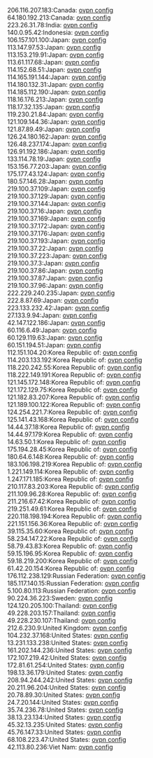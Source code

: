 206.116.207.183:Canada: [ovpn config](vpn/206_116_207_183.ovpn)  
64.180.192.213:Canada: [ovpn config](vpn/64_180_192_213.ovpn)  
223.26.31.78:India: [ovpn config](vpn/223_26_31_78.ovpn)  
140.0.95.42:Indonesia: [ovpn config](vpn/140_0_95_42.ovpn)  
106.157.101.100:Japan: [ovpn config](vpn/106_157_101_100.ovpn)  
113.147.97.53:Japan: [ovpn config](vpn/113_147_97_53.ovpn)  
113.153.219.91:Japan: [ovpn config](vpn/113_153_219_91.ovpn)  
113.61.117.68:Japan: [ovpn config](vpn/113_61_117_68.ovpn)  
114.152.68.51:Japan: [ovpn config](vpn/114_152_68_51.ovpn)  
114.165.191.144:Japan: [ovpn config](vpn/114_165_191_144.ovpn)  
114.180.132.31:Japan: [ovpn config](vpn/114_180_132_31.ovpn)  
114.185.112.190:Japan: [ovpn config](vpn/114_185_112_190.ovpn)  
118.16.176.213:Japan: [ovpn config](vpn/118_16_176_213.ovpn)  
118.17.32.135:Japan: [ovpn config](vpn/118_17_32_135.ovpn)  
119.230.21.84:Japan: [ovpn config](vpn/119_230_21_84.ovpn)  
121.109.144.36:Japan: [ovpn config](vpn/121_109_144_36.ovpn)  
121.87.89.49:Japan: [ovpn config](vpn/121_87_89_49.ovpn)  
126.24.180.162:Japan: [ovpn config](vpn/126_24_180_162.ovpn)  
126.48.237.174:Japan: [ovpn config](vpn/126_48_237_174.ovpn)  
126.91.192.186:Japan: [ovpn config](vpn/126_91_192_186.ovpn)  
133.114.78.19:Japan: [ovpn config](vpn/133_114_78_19.ovpn)  
153.156.77.203:Japan: [ovpn config](vpn/153_156_77_203.ovpn)  
175.177.43.124:Japan: [ovpn config](vpn/175_177_43_124.ovpn)  
180.57.146.28:Japan: [ovpn config](vpn/180_57_146_28.ovpn)  
219.100.37.109:Japan: [ovpn config](vpn/219_100_37_109.ovpn)  
219.100.37.129:Japan: [ovpn config](vpn/219_100_37_129.ovpn)  
219.100.37.144:Japan: [ovpn config](vpn/219_100_37_144.ovpn)  
219.100.37.16:Japan: [ovpn config](vpn/219_100_37_16.ovpn)  
219.100.37.169:Japan: [ovpn config](vpn/219_100_37_169.ovpn)  
219.100.37.172:Japan: [ovpn config](vpn/219_100_37_172.ovpn)  
219.100.37.176:Japan: [ovpn config](vpn/219_100_37_176.ovpn)  
219.100.37.193:Japan: [ovpn config](vpn/219_100_37_193.ovpn)  
219.100.37.22:Japan: [ovpn config](vpn/219_100_37_22.ovpn)  
219.100.37.223:Japan: [ovpn config](vpn/219_100_37_223.ovpn)  
219.100.37.3:Japan: [ovpn config](vpn/219_100_37_3.ovpn)  
219.100.37.86:Japan: [ovpn config](vpn/219_100_37_86.ovpn)  
219.100.37.87:Japan: [ovpn config](vpn/219_100_37_87.ovpn)  
219.100.37.96:Japan: [ovpn config](vpn/219_100_37_96.ovpn)  
222.229.240.235:Japan: [ovpn config](vpn/222_229_240_235.ovpn)  
222.8.87.69:Japan: [ovpn config](vpn/222_8_87_69.ovpn)  
223.133.232.42:Japan: [ovpn config](vpn/223_133_232_42.ovpn)  
27.133.9.94:Japan: [ovpn config](vpn/27_133_9_94.ovpn)  
42.147.122.186:Japan: [ovpn config](vpn/42_147_122_186.ovpn)  
60.116.6.49:Japan: [ovpn config](vpn/60_116_6_49.ovpn)  
60.129.119.63:Japan: [ovpn config](vpn/60_129_119_63.ovpn)  
60.151.194.51:Japan: [ovpn config](vpn/60_151_194_51.ovpn)  
112.151.104.20:Korea Republic of: [ovpn config](vpn/112_151_104_20.ovpn)  
114.203.133.192:Korea Republic of: [ovpn config](vpn/114_203_133_192.ovpn)  
118.220.242.55:Korea Republic of: [ovpn config](vpn/118_220_242_55.ovpn)  
118.222.149.191:Korea Republic of: [ovpn config](vpn/118_222_149_191.ovpn)  
121.145.172.148:Korea Republic of: [ovpn config](vpn/121_145_172_148.ovpn)  
121.172.129.75:Korea Republic of: [ovpn config](vpn/121_172_129_75.ovpn)  
121.182.83.207:Korea Republic of: [ovpn config](vpn/121_182_83_207.ovpn)  
121.189.100.122:Korea Republic of: [ovpn config](vpn/121_189_100_122.ovpn)  
124.254.221.7:Korea Republic of: [ovpn config](vpn/124_254_221_7.ovpn)  
125.141.43.168:Korea Republic of: [ovpn config](vpn/125_141_43_168.ovpn)  
14.44.37.18:Korea Republic of: [ovpn config](vpn/14_44_37_18.ovpn)  
14.44.97.179:Korea Republic of: [ovpn config](vpn/14_44_97_179.ovpn)  
14.63.50.1:Korea Republic of: [ovpn config](vpn/14_63_50_1.ovpn)  
175.194.28.45:Korea Republic of: [ovpn config](vpn/175_194_28_45.ovpn)  
180.64.6.148:Korea Republic of: [ovpn config](vpn/180_64_6_148.ovpn)  
183.106.198.219:Korea Republic of: [ovpn config](vpn/183_106_198_219.ovpn)  
1.221.149.114:Korea Republic of: [ovpn config](vpn/1_221_149_114.ovpn)  
1.247.171.185:Korea Republic of: [ovpn config](vpn/1_247_171_185.ovpn)  
210.117.83.203:Korea Republic of: [ovpn config](vpn/210_117_83_203.ovpn)  
211.109.96.28:Korea Republic of: [ovpn config](vpn/211_109_96_28.ovpn)  
211.216.67.42:Korea Republic of: [ovpn config](vpn/211_216_67_42.ovpn)  
219.251.49.61:Korea Republic of: [ovpn config](vpn/219_251_49_61.ovpn)  
220.118.198.194:Korea Republic of: [ovpn config](vpn/220_118_198_194.ovpn)  
221.151.156.36:Korea Republic of: [ovpn config](vpn/221_151_156_36.ovpn)  
39.115.35.60:Korea Republic of: [ovpn config](vpn/39_115_35_60.ovpn)  
58.234.147.22:Korea Republic of: [ovpn config](vpn/58_234_147_22.ovpn)  
58.79.43.83:Korea Republic of: [ovpn config](vpn/58_79_43_83.ovpn)  
59.15.196.95:Korea Republic of: [ovpn config](vpn/59_15_196_95.ovpn)  
59.18.219.200:Korea Republic of: [ovpn config](vpn/59_18_219_200.ovpn)  
61.42.20.154:Korea Republic of: [ovpn config](vpn/61_42_20_154.ovpn)  
176.112.238.129:Russian Federation: [ovpn config](vpn/176_112_238_129.ovpn)  
185.117.140.15:Russian Federation: [ovpn config](vpn/185_117_140_15.ovpn)  
5.100.80.113:Russian Federation: [ovpn config](vpn/5_100_80_113.ovpn)  
90.224.36.223:Sweden: [ovpn config](vpn/90_224_36_223.ovpn)  
124.120.205.100:Thailand: [ovpn config](vpn/124_120_205_100.ovpn)  
49.228.203.157:Thailand: [ovpn config](vpn/49_228_203_157.ovpn)  
49.228.230.107:Thailand: [ovpn config](vpn/49_228_230_107.ovpn)  
212.6.230.9:United Kingdom: [ovpn config](vpn/212_6_230_9.ovpn)  
104.232.37.168:United States: [ovpn config](vpn/104_232_37_168.ovpn)  
13.231.133.238:United States: [ovpn config](vpn/13_231_133_238.ovpn)  
161.202.144.236:United States: [ovpn config](vpn/161_202_144_236.ovpn)  
172.107.219.42:United States: [ovpn config](vpn/172_107_219_42.ovpn)  
172.81.61.254:United States: [ovpn config](vpn/172_81_61_254.ovpn)  
198.13.36.179:United States: [ovpn config](vpn/198_13_36_179.ovpn)  
208.94.244.242:United States: [ovpn config](vpn/208_94_244_242.ovpn)  
20.211.96.204:United States: [ovpn config](vpn/20_211_96_204.ovpn)  
20.78.89.30:United States: [ovpn config](vpn/20_78_89_30.ovpn)  
24.7.20.144:United States: [ovpn config](vpn/24_7_20_144.ovpn)  
35.74.236.78:United States: [ovpn config](vpn/35_74_236_78.ovpn)  
38.13.23.134:United States: [ovpn config](vpn/38_13_23_134.ovpn)  
45.32.13.235:United States: [ovpn config](vpn/45_32_13_235.ovpn)  
45.76.147.33:United States: [ovpn config](vpn/45_76_147_33.ovpn)  
68.108.223.47:United States: [ovpn config](vpn/68_108_223_47.ovpn)  
42.113.80.236:Viet Nam: [ovpn config](vpn/42_113_80_236.ovpn)  
